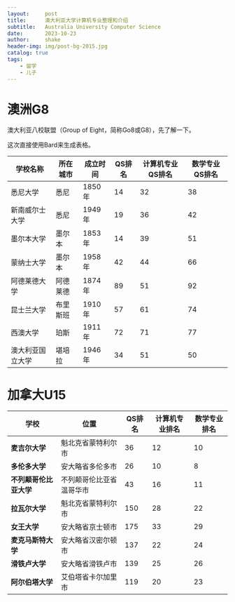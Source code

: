 ```yaml
---
layout:     post
title:      澳大利亚大学计算机专业整理和介绍
subtitle:   Australia University Computer Science
date:       2023-10-23
author:     shake
header-img: img/post-bg-2015.jpg
catalog: true
tags:
    - 留学
    - 儿子
---
```


# 澳洲G8

澳大利亚八校联盟（Group of Eight，简称Go8或G8），先了解一下。

这次直接使用Bard来生成表格。

| 学校名称 | 所在城市 | 成立时间 | QS排名 | 计算机专业QS排名 | 数学专业QS排名 |
|---|---|---|---|---|---|
| 悉尼大学 | 悉尼 | 1850年 | 14 | 32 | 38 |
| 新南威尔士大学 | 悉尼 | 1949年 | 19 | 36 | 42 |
| 墨尔本大学 | 墨尔本 | 1853年 | 14 | 39 | 51 |
| 蒙纳士大学 | 墨尔本 | 1958年 | 42 | 44 | 66 |
| 阿德莱德大学 | 阿德莱德 | 1874年 | 89 | 51 | 92 |
| 昆士兰大学 | 布里斯班 | 1910年 | 57 | 61 | 74 |
| 西澳大学 | 珀斯 | 1911年 | 72 | 71 | 77 |
| 澳大利亚国立大学 | 堪培拉 | 1946年 | 34 | 51 | 50 |

# 加拿大U15

| 学校 | 位置 | QS排名 | 计算机专业排名 | 数学专业排名 |
|---|---|---|---|---|
| **麦吉尔大学** | 魁北克省蒙特利尔市 | 36 | 12 | 10 |
| **多伦多大学** | 安大略省多伦多市 | 26 | 10 | 8 |
| **不列颠哥伦比亚大学** | 不列颠哥伦比亚省温哥华市 | 43 | 16 | 11 |
| **拉瓦尔大学** | 魁北克省蒙特利尔市 | 150 | 28 | 22 |
| **女王大学** | 安大略省京士顿市 | 175 | 33 | 29 |
| **麦克马斯特大学** | 安大略省汉密尔顿市 | 137 | 22 | 24 |
| **滑铁卢大学** | 安大略省滑铁卢市 | 139 | 25 | 26 |
| **阿尔伯塔大学** | 艾伯塔省卡尔加里市 | 119 | 20 | 23 |